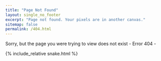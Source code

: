 ```yaml
---
title: "Page Not Found"
layout: single_no_footer
excerpt: "Page not found. Your pixels are in another canvas."
sitemap: false
permalink: /404.html
---
```


Sorry, but the page you were trying to view does not exist - Error 404 - 
<div id="center-box">
  <div id="snake-game-container">
    {% include_relative snake.html %}
  </div>
</div>

